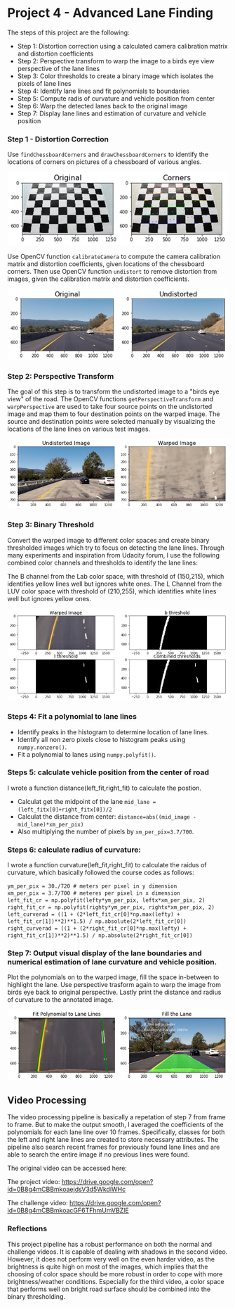 # Project 4 - Advanced Lane Finding

The steps of this project are the following:
- Step 1: Distortion correction using a calculated camera calibration matrix and distortion coefficients
- Step 2: Perspective transform to warp the image to a birds eye view perspective of the lane lines
- Step 3: Color thresholds to create a binary image which isolates the pixels of lane lines
- Step 4: Identify lane lines and fit polynomials to boundaries
- Step 5: Compute radis of curvature and vehicle position from center
- Step 6: Warp the detected lanes back to the original image
- Step 7: Display lane lines and estimation of curvature and vehicle position

### Step 1 - Distortion Correction
Use `findChessboardCorners` and `drawChessboardCorners` to identify the locations of corners on pictures of a chessboard of various angles.

![png](./output_images/corners.png)

Use OpenCV function `calibrateCamera` to compute the camera calibration matrix and distortion coefficients, given locations of the chessboard corners. Then use OpenCV function `undistort` to remove distortion from images, given the calibration matrix and distortion coefficients.

![png](./output_images/undistorted.png)

### Step 2: Perspective Transform
The goal of this step is to transform the undistorted image to a "birds eye view" of the road. The OpenCV functions `getPerspectiveTransform` and `warpPerspective` are used to take four source points on the undistorted image and map them to four destination points on the warped image. The source and destination points were selected manually by visualizing the locations of the lane lines on various test images.

![png](./output_images/warped.png)

### Step 3: Binary Threshold
Convert the warped image to different color spaces and create binary thresholded images which try to focus on detecting the lane lines. Through many experiments and inspiration from Udacity forum, I use the following combined color channels and thresholds to identify the lane lines:

The B channel from the Lab color space, with threshold of (150,215), which identifies yellow lines well but ignores white ones.
The L Channel from the LUV color space with threshold of (210,255), which identifies white lines well but ignores yellow ones.

![png](./output_images/binary.png)

### Steps 4: Fit a polynomial to lane lines

- Identify peaks in the histogram to determine location of lane lines.
- Identify all non zero pixels close to histogram peaks using `numpy.nonzero()`.
- Fit a polynomial to lanes using `numpy.polyfit()`.

### Steps 5: calculate vehicle position from the center of road
I wrote a function distance(left_fit,right_fit) to calculate the postion.
- Calculat get the midpoint of the lane `mid_lane = (left_fitx[0]+right_fitx[0])/2`
- Calculat the distance from center: `distance=abs((mid_image - mid_lane)*xm_per_pix) `
- Also multiplying the number of pixels by `xm_per_pix=3.7/700`.

### Steps 6: calculate radius of curvature:
I wrote a function curvature(left_fit,right_fit) to calculate the raidus of curvature, which basically followed the course codes as follows:

```
ym_per_pix = 30./720 # meters per pixel in y dimension
xm_per_pix = 3.7/700 # meteres per pixel in x dimension
left_fit_cr = np.polyfit(lefty*ym_per_pix, leftx*xm_per_pix, 2)
right_fit_cr = np.polyfit(righty*ym_per_pix, rightx*xm_per_pix, 2)
left_curverad = ((1 + (2*left_fit_cr[0]*np.max(lefty) + left_fit_cr[1])**2)**1.5) / np.absolute(2*left_fit_cr[0])
right_curverad = ((1 + (2*right_fit_cr[0]*np.max(lefty) + right_fit_cr[1])**2)**1.5) / np.absolute(2*right_fit_cr[0])
```

### Step 7: Output visual display of the lane boundaries and numerical estimation of lane curvature and vehicle position.

Plot the polynomials on to the warped image, fill the space in-between to highlight the lane. Use perspective trasform again to warp the image from birds eye back to original perspective. Lastly print the distance and radius of curvature to the annotated image.

![png](./output_images/filled.png)

## Video Processing
The video processing pipeline is basically a repetation of step 7 from frame to frame. But to make the output smooth, I averaged the coefficients of the polynomials for each lane line over 10 frames. Specifically, classes for both the left and right lane lines are created to store necessary attributes. The pipeline also search recent frames for previously found lane lines and are able to search the entire image if no previous lines were found.

The original video can be accessed here: 

The project video: https://drive.google.com/open?id=0B8g4mCBBmkoaejdsV3d5WkdiWHc

The challenge video: https://drive.google.com/open?id=0B8g4mCBBmkoacGF6TFhmUmVBZlE

### Reflections
This project pipeline has a robust performance on both the normal and challenge videos. It is capable of dealing with shadows in the second video. However, it does not perform very well on the even harder video, as the brightness is quite high on most of the images, which implies that the choosing of color space should be more robust in order to cope with more brightness/weather conditions. Especially for the third video, a color space that performs well on bright road surface should be combined into the binary thresholding. 


